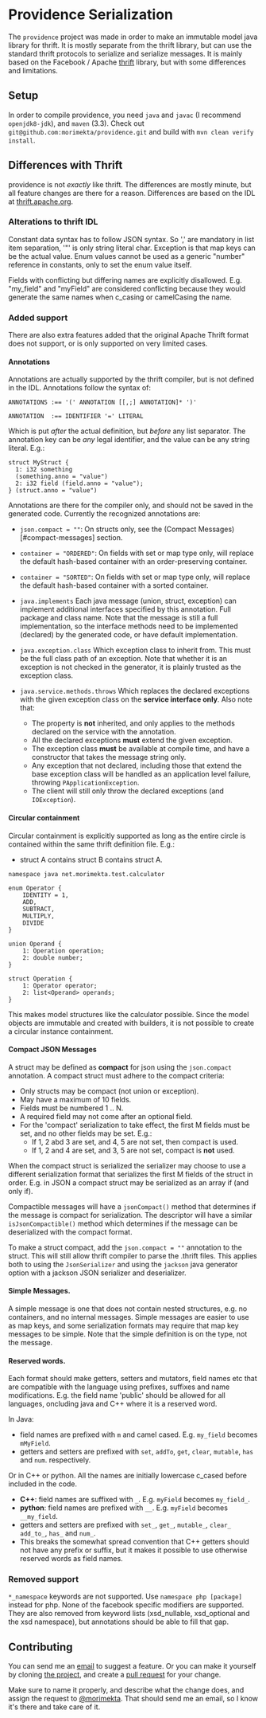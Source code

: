 Providence Serialization
========================

The `providence` project was made in order to make an immutable model java
library for thrift. It is mostly separate from the thrift library, but can use
the standard thrift protocols to serialize and serialize messages. It is mainly
based on the Facebook / Apache [thrift](https://thrift.apache.org/) library,
but with some differences and limitations.

## Setup

In order to compile providence, you need `java` and `javac` (I recommend
`openjdk8-jdk`), and `maven` (3.3). Check out
`git@github.com:morimekta/providence.git` and build with
`mvn clean verify install`.

## Differences with Thrift

providence is not *exactly* like thrift. The differences are mostly minute, but
all feature changes are there for a reason. Differences are based on the IDL at
[thrift.apache.org](https://thrift.apache.org/docs/idl).

### Alterations to thrift IDL

Constant data syntax has to follow JSON syntax. So ',' are mandatory in list
item separation, '"' is only string literal char. Exception is that map keys
can be the actual value. Enum values cannot be used as a generic "number"
reference in constants, only to set the enum value itself.

Fields with conflicting but differing names are explicitly disallowed. E.g. 
"my_field" and "myField" are considered conflicting because they would generate
the same names when c_casing or camelCasing the name.

### Added support

There are also extra features added that the original Apache Thrift format does
not support, or is only supported on very limited cases.

#### Annotations

Annotations are actually supported by the thrift compiler, but is not defined in
the IDL. Annotations follow the syntax of:

```
ANNOTATIONS :== '(' ANNOTATION [[,;] ANNOTATION]* ')'

ANNOTATION  :== IDENTIFIER '=' LITERAL
```

Which is put _after_ the actual definition, but _before_ any list separator. The
annotation key can be *any* legal identifier, and the value can be any string
literal. E.g.:

```thrift
struct MyStruct {
  1: i32 something
  (something.anno = "value")
  2: i32 field (field.anno = "value");
} (struct.anno = "value")
```

Annotations are there for the compiler only, and should not be saved in the
generated code. Currently the recognized annotations are:
 
* `json.compact = ""`: On structs only, see the (Compact Messages)[#compact-messages] section.
* `container = "ORDERED"`: On fields with set or map type only, will replace the
  default hash-based container with an order-preserving container.
* `container = "SORTED"`: On fields with set or map type only, will replace the
  default hash-based container with a sorted container.
* `java.implements` Each java message (union, struct, exception) can implement
  additional interfaces specified by this annotation. Full package and class name.
  Note that the message is still a full implementation, so the interface methods
  need to be implemented (declared) by the generated code, or have default
  implementation.
* `java.exception.class` Which exception class to inherit from. This must be the
  full class path of an exception. Note that whether it is an exception is not
  checked in the generator, it is plainly trusted as the exception class.
* `java.service.methods.throws` Which replaces the declared exceptions with the
  given exception class on the **service interface only**. Also note that:

    - The property is **not** inherited, and only applies to the methods declared on
      the service with the annotation.
    - All the declared exceptions **must** extend the given exception.
    - The exception class **must** be available at compile time, and have a
      constructor that takes the message string only.
    - Any exception that not declared, including those that extend the base exception
      class will be handled as an application level failure, throwing
      `PApplicationException`.
    - The client will still only throw the declared exceptions (and `IOException`).

#### Circular containment

Circular containment is explicitly supported as long as the entire circle is
contained within the same thrift definition file. E.g.:

- struct A contains struct B contains struct A.

```thrift
namespace java net.morimekta.test.calculator

enum Operator {
    IDENTITY = 1,
    ADD,
    SUBTRACT,
    MULTIPLY,
    DIVIDE
}

union Operand {
    1: Operation operation;
    2: double number;
}

struct Operation {
    1: Operator operator;
    2: list<Operand> operands;
}
```

This makes model structures like the calculator possible. Since the model
objects are immutable and created with builders, it is not possible to create
a circular instance containment.

#### Compact JSON Messages

A struct may be defined as **compact** for json using the `json.compact`
annotation. A compact struct must adhere to the compact criteria:

- Only structs may be compact (not union or exception).
- May have a maximum of 10 fields.
- Fields must be numbered 1 .. N.
- A required field may not come after an optional field.
- For the 'compact' serialization to take effect, the first M fields must be set,
  and no other fields may be set. E.g.:
    * If 1, 2 abd 3 are set, and 4, 5 are not set, then compact is used.
    * If 1, 2 and 4 are set, and 3, 5 are not set, compact is **not** used.

When the compact struct is serialized the serializer may choose to use a
different serialization format that serializes the first M fields of the struct
in order. E.g. in JSON a compact struct may be serialized as an array if (and
only if).

Compactible messages will have a `jsonCompact()` method that determines if the
message is compact for serialization. The descriptor will have a similar
`isJsonCompactible()` method which determines if the message can be
deserialized with the compact format.

To make a struct compact, add the `json.compact = ""` annotation to the struct.
This will still allow thrift compiler to parse the .thrift files. This applies
both to using the `JsonSerializer` and using the `jackson` java generator
option with a jackson JSON serializer and deserializer.

#### Simple Messages.

A simple message is one that does not contain nested structures, e.g. no containers,
and no internal messages. Simple messages are easier to use as map keys, and some
serialization formats may require that map key messages to be simple. Note that
the simple definition is on the type, not the message.

#### Reserved words.

Each format should make getters, setters and mutators, field names etc that are
compatible with the language using prefixes, suffixes and name modifications.
E.g. the field name 'public' should be allowed for all languages, oncluding
java and C++ where it is a reserved word.

In Java:

- field names are prefixed with `m` and camel cased. E.g. `my_field` becomes
  `mMyField`.
- getters and setters are prefixed with `set`, `addTo`, `get`, `clear`,
  `mutable`, `has` and `num`. respectively.

Or in C++ or python. All the names are initially lowercase c_cased before included in the code.

- __C++__: field names are suffixed with `_`. E.g. `myField` becomes `my_field_`.
- __python__: field names are prefixed with `__`. E.g. `myField` becomes `__my_field`.
- getters and setters are prefixed with `set_`, `get_`, `mutable_`, `clear_` `add_to_`, `has_` and `num_`.
- This breaks the somewhat spread convention that C++ getters should not have any prefix or suffix, but
  it makes it possible to use otherwise reserved words as field names.

### Removed support

`*_namespace` keywords are not supported. Use `namespace php [package]` instead
for php. None of the facebook specific modifiers are supported. They are also removed
from keyword lists (xsd_nullable, xsd_optional and the xsd namespace), but annotations
should be able to fill that gap.

## Contributing

You can send me an [email](mailto:oss@morimekta.net) to suggest a feature. Or
you can make it yourself by cloning
[the project](https://github.com/morimekta/providence), and create a
[pull request](https://github.com/morimekta/providence/pulls) for your change.

Make sure to name it properly, and describe what the change does, and assign
the request to [@morimekta](https://github.com/morimekta). That should send me
an email, so I know it's there and take care of it.
